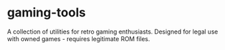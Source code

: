 # gaming-tools
A collection of utilities for retro gaming enthusiasts. Designed for legal use with owned games - requires legitimate ROM files.  
